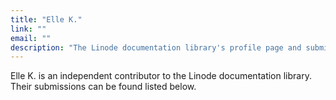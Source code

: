 ```yaml
---
title: "Elle K."
link: ""
email: ""
description: "The Linode documentation library's profile page and submission listing for Elle K."
---
```


Elle K. is an independent contributor to the Linode documentation library. Their submissions can be found listed below.